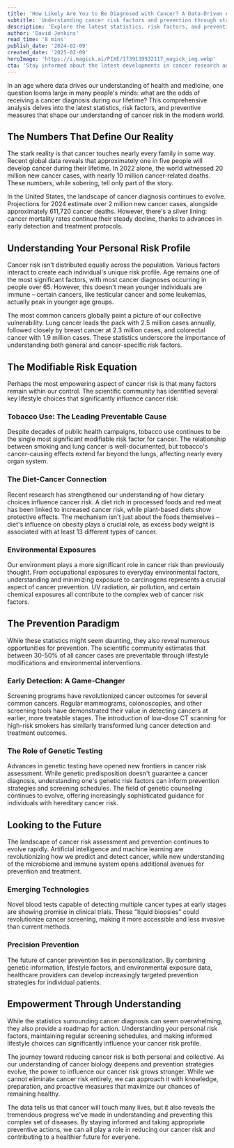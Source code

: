 ```yaml
---
title: 'How Likely Are You to Be Diagnosed with Cancer? A Data-Driven Approach'
subtitle: 'Understanding cancer risk factors and prevention through statistics'
description: 'Explore the latest statistics, risk factors, and preventive measures that shape our understanding of cancer risk in the modern world. Delve into personal risk profiles and uncover strategies for cancer prevention.'
author: 'David Jenkins'
read_time: '8 mins'
publish_date: '2024-02-09'
created_date: '2025-02-09'
heroImage: 'https://i.magick.ai/PIXE/1739139932117_magick_img.webp'
cta: 'Stay informed about the latest developments in cancer research and prevention. Follow us on LinkedIn for regular updates on medical breakthroughs and health insights that could impact your life.'
---
```


In an age where data drives our understanding of health and medicine, one question looms large in many people's minds: what are the odds of receiving a cancer diagnosis during our lifetime? This comprehensive analysis delves into the latest statistics, risk factors, and preventive measures that shape our understanding of cancer risk in the modern world.

## The Numbers That Define Our Reality

The stark reality is that cancer touches nearly every family in some way. Recent global data reveals that approximately one in five people will develop cancer during their lifetime. In 2022 alone, the world witnessed 20 million new cancer cases, with nearly 10 million cancer-related deaths. These numbers, while sobering, tell only part of the story.

In the United States, the landscape of cancer diagnosis continues to evolve. Projections for 2024 estimate over 2 million new cancer cases, alongside approximately 611,720 cancer deaths. However, there's a silver lining: cancer mortality rates continue their steady decline, thanks to advances in early detection and treatment protocols.

## Understanding Your Personal Risk Profile

Cancer risk isn't distributed equally across the population. Various factors interact to create each individual's unique risk profile. Age remains one of the most significant factors, with most cancer diagnoses occurring in people over 65. However, this doesn't mean younger individuals are immune – certain cancers, like testicular cancer and some leukemias, actually peak in younger age groups.

The most common cancers globally paint a picture of our collective vulnerability. Lung cancer leads the pack with 2.5 million cases annually, followed closely by breast cancer at 2.3 million cases, and colorectal cancer with 1.9 million cases. These statistics underscore the importance of understanding both general and cancer-specific risk factors.

## The Modifiable Risk Equation

Perhaps the most empowering aspect of cancer risk is that many factors remain within our control. The scientific community has identified several key lifestyle choices that significantly influence cancer risk:

### Tobacco Use: The Leading Preventable Cause

Despite decades of public health campaigns, tobacco use continues to be the single most significant modifiable risk factor for cancer. The relationship between smoking and lung cancer is well-documented, but tobacco's cancer-causing effects extend far beyond the lungs, affecting nearly every organ system.

### The Diet-Cancer Connection

Recent research has strengthened our understanding of how dietary choices influence cancer risk. A diet rich in processed foods and red meat has been linked to increased cancer risk, while plant-based diets show protective effects. The mechanism isn't just about the foods themselves – diet's influence on obesity plays a crucial role, as excess body weight is associated with at least 13 different types of cancer.

### Environmental Exposures

Our environment plays a more significant role in cancer risk than previously thought. From occupational exposures to everyday environmental factors, understanding and minimizing exposure to carcinogens represents a crucial aspect of cancer prevention. UV radiation, air pollution, and certain chemical exposures all contribute to the complex web of cancer risk factors.

## The Prevention Paradigm

While these statistics might seem daunting, they also reveal numerous opportunities for prevention. The scientific community estimates that between 30-50% of all cancer cases are preventable through lifestyle modifications and environmental interventions.

### Early Detection: A Game-Changer

Screening programs have revolutionized cancer outcomes for several common cancers. Regular mammograms, colonoscopies, and other screening tools have demonstrated their value in detecting cancers at earlier, more treatable stages. The introduction of low-dose CT scanning for high-risk smokers has similarly transformed lung cancer detection and treatment outcomes.

### The Role of Genetic Testing

Advances in genetic testing have opened new frontiers in cancer risk assessment. While genetic predisposition doesn't guarantee a cancer diagnosis, understanding one's genetic risk factors can inform prevention strategies and screening schedules. The field of genetic counseling continues to evolve, offering increasingly sophisticated guidance for individuals with hereditary cancer risk.

## Looking to the Future

The landscape of cancer risk assessment and prevention continues to evolve rapidly. Artificial intelligence and machine learning are revolutionizing how we predict and detect cancer, while new understanding of the microbiome and immune system opens additional avenues for prevention and treatment.

### Emerging Technologies

Novel blood tests capable of detecting multiple cancer types at early stages are showing promise in clinical trials. These "liquid biopsies" could revolutionize cancer screening, making it more accessible and less invasive than current methods.

### Precision Prevention

The future of cancer prevention lies in personalization. By combining genetic information, lifestyle factors, and environmental exposure data, healthcare providers can develop increasingly targeted prevention strategies for individual patients.

## Empowerment Through Understanding

While the statistics surrounding cancer diagnosis can seem overwhelming, they also provide a roadmap for action. Understanding your personal risk factors, maintaining regular screening schedules, and making informed lifestyle choices can significantly influence your cancer risk profile.

The journey toward reducing cancer risk is both personal and collective. As our understanding of cancer biology deepens and prevention strategies evolve, the power to influence our cancer risk grows stronger. While we cannot eliminate cancer risk entirely, we can approach it with knowledge, preparation, and proactive measures that maximize our chances of remaining healthy.

The data tells us that cancer will touch many lives, but it also reveals the tremendous progress we've made in understanding and preventing this complex set of diseases. By staying informed and taking appropriate preventive actions, we can all play a role in reducing our cancer risk and contributing to a healthier future for everyone.